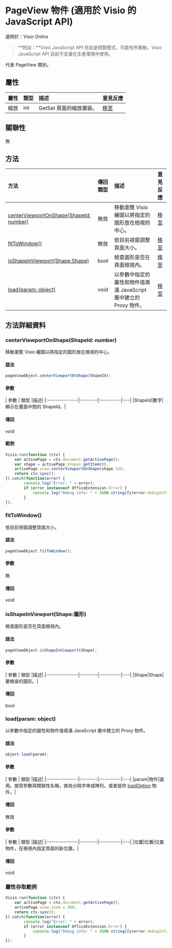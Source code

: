 # <a name="pageview-object-javascript-api-for-visio"></a>PageView 物件 (適用於 Visio 的 JavaScript API)

適用於：_Visio Online_
>**附註：**Visio JavaScript API 目前是預覽模式，可能有所異動。Visio JavaScript API 目前不支援在生產環境中使用。

代表 PageView 類別。

## <a name="properties"></a>屬性

| 屬性	 | 類型	 |描述| 意見反應|
|:---------------|:--------|:----------|:---|
|縮放|int|GetSet 頁面的縮放層級。|[移至](https://github.com/OfficeDev/office-js-docs/issues/new?title=Visio-pageView-zoom)|

## <a name="relationships"></a>關聯性

無

## <a name="methods"></a>方法

| 方法           | 傳回類型    |描述| 意見反應|
|:---------------|:--------|:----------|:---|
|[centerViewportOnShape(ShapeId: number)](#centerviewportonshapeshapeid-number)|無效|移動瀏覽 Visio 繪圖以將指定的圖形放在檢視的中心。|[移至](https://github.com/OfficeDev/office-js-docs/issues/new?title=Visio-pageView-centerViewportOnShape)|
|[fitToWindow()](#fittowindow)|無效|依目前視窗調整頁面大小。|[移至](https://github.com/OfficeDev/office-js-docs/issues/new?title=Visio-pageView-fitToWindow)|
|[isShapeInViewport(Shape:Shape)](#isshapeinviewportshape-shape)|bool|檢查圖形是否在頁面檢視內。|[移至](https://github.com/OfficeDev/office-js-docs/issues/new?title=Visio-pageView-isShapeInViewport)|
|[load(param: object)](#loadparam-object)|void|以參數中指定的屬性和物件值填滿 JavaScript 層中建立的 Proxy 物件。|[移至](https://github.com/OfficeDev/office-js-docs/issues/new?title=Visio-pageView-load)|

## <a name="method-details"></a>方法詳細資料


### <a name="centerviewportonshapeshapeid-number"></a>centerViewportOnShape(ShapeId: number)
移動瀏覽 Visio 繪圖以將指定的圖形放在檢視的中心。

#### <a name="syntax"></a>語法
```js
pageViewObject.centerViewportOnShape(ShapeId);
```

#### <a name="parameters"></a>參數
| 參數	    | 類型	   |描述|
|:---------------|:--------|:----------|:---|
|ShapeId|數字|顯示在畫面中間的 ShapeId。|

#### <a name="returns"></a>傳回
void

#### <a name="examples"></a>範例
```js
Visio.run(function (ctx) { 
    var activePage = ctx.document.getActivePage();
    var shape = activePage.shapes.getItem(0);
    activePage.view.centerViewportOnShape(shape.Id);
    return ctx.sync();
}).catch(function(error) {
        console.log("Error: " + error);
        if (error instanceof OfficeExtension.Error) {
            console.log("Debug info: " + JSON.stringify(error.debugInfo));
        }
});
```


### <a name="fittowindow"></a>fitToWindow()
依目前視窗調整頁面大小。

#### <a name="syntax"></a>語法
```js
pageViewObject.fitToWindow();
```

#### <a name="parameters"></a>參數
無

#### <a name="returns"></a>傳回
void

### <a name="isshapeinviewportshape-shape"></a>isShapeInViewport(Shape:圖形)
檢查圖形是否在頁面檢視內。

#### <a name="syntax"></a>語法
```js
pageViewObject.isShapeInViewport(Shape);
```

#### <a name="parameters"></a>參數
| 參數	    | 類型	   |描述|
|:---------------|:--------|:----------|:---|
|Shape|Shape|要檢查的圖形。|

#### <a name="returns"></a>傳回
bool

### <a name="loadparam-object"></a>load(param: object)
以參數中指定的屬性和物件值填滿 JavaScript 層中建立的 Proxy 物件。

#### <a name="syntax"></a>語法
```js
object.load(param);
```

#### <a name="parameters"></a>參數
| 參數	    | 類型	   |描述|
|:---------------|:--------|:----------|:---|
|param|物件|選用。接受參數與關聯性名稱，做為分隔字串或陣列。或者提供 [loadOption](loadoption.md) 物件。|

#### <a name="returns"></a>傳回
無效

#### <a name="parameters"></a>參數
| 參數	    | 類型	   |描述|
|:---------------|:--------|:----------|:---|
|位置|位置|位置物件，在檢視內指定頁面的新位置。|

#### <a name="returns"></a>傳回
void
### <a name="property-access-examples"></a>屬性存取範例
```js
Visio.run(function (ctx) { 
    var activePage = ctx.document.getActivePage();
    activePage.view.zoom = 300;
    return ctx.sync();
}).catch(function(error) {
        console.log("Error: " + error);
        if (error instanceof OfficeExtension.Error) {
            console.log("Debug info: " + JSON.stringify(error.debugInfo));
        }
});
```

